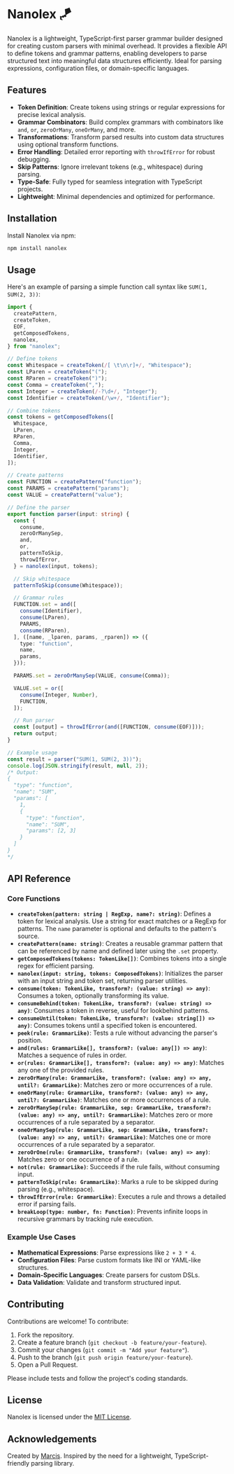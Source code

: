# Nanolex 🪁

Nanolex is a lightweight, TypeScript-first parser grammar builder designed for
creating custom parsers with minimal overhead. It provides a flexible API to
define tokens and grammar patterns, enabling developers to parse structured text
into meaningful data structures efficiently. Ideal for parsing expressions,
configuration files, or domain-specific languages.

## Features

- **Token Definition**: Create tokens using strings or regular expressions for
  precise lexical analysis.
- **Grammar Combinators**: Build complex grammars with combinators like `and`,
  `or`, `zeroOrMany`, `oneOrMany`, and more.
- **Transformations**: Transform parsed results into custom data structures
  using optional transform functions.
- **Error Handling**: Detailed error reporting with `throwIfError` for robust
  debugging.
- **Skip Patterns**: Ignore irrelevant tokens (e.g., whitespace) during parsing.
- **Type-Safe**: Fully typed for seamless integration with TypeScript projects.
- **Lightweight**: Minimal dependencies and optimized for performance.

## Installation

Install Nanolex via npm:

```bash
npm install nanolex
```

## Usage

Here's an example of parsing a simple function call syntax like
`SUM(1, SUM(2, 3))`:

```typescript
import {
  createPattern,
  createToken,
  EOF,
  getComposedTokens,
  nanolex,
} from "nanolex";

// Define tokens
const Whitespace = createToken(/[ \t\n\r]+/, "Whitespace");
const LParen = createToken("(");
const RParen = createToken(")");
const Comma = createToken(",");
const Integer = createToken(/-?\d+/, "Integer");
const Identifier = createToken(/\w+/, "Identifier");

// Combine tokens
const tokens = getComposedTokens([
  Whitespace,
  LParen,
  RParen,
  Comma,
  Integer,
  Identifier,
]);

// Create patterns
const FUNCTION = createPattern("function");
const PARAMS = createPattern("params");
const VALUE = createPattern("value");

// Define the parser
export function parser(input: string) {
  const {
    consume,
    zeroOrManySep,
    and,
    or,
    patternToSkip,
    throwIfError,
  } = nanolex(input, tokens);

  // Skip whitespace
  patternToSkip(consume(Whitespace));

  // Grammar rules
  FUNCTION.set = and([
    consume(Identifier),
    consume(LParen),
    PARAMS,
    consume(RParen),
  ], ([name, _lparen, params, _rparen]) => ({
    type: "function",
    name,
    params,
  }));

  PARAMS.set = zeroOrManySep(VALUE, consume(Comma));

  VALUE.set = or([
    consume(Integer, Number),
    FUNCTION,
  ]);

  // Run parser
  const [output] = throwIfError(and([FUNCTION, consume(EOF)]));
  return output;
}

// Example usage
const result = parser("SUM(1, SUM(2, 3))");
console.log(JSON.stringify(result, null, 2));
/* Output:
{
  "type": "function",
  "name": "SUM",
  "params": [
    1,
    {
      "type": "function",
      "name": "SUM",
      "params": [2, 3]
    }
  ]
}
*/
```

## API Reference

### Core Functions

- **`createToken(pattern: string | RegExp, name?: string)`**: Defines a token
  for lexical analysis. Use a string for exact matches or a RegExp for patterns.
  The `name` parameter is optional and defaults to the pattern's source.
- **`createPattern(name: string)`**: Creates a reusable grammar pattern that can
  be referenced by name and defined later using the `.set` property.
- **`getComposedTokens(tokens: TokenLike[])`**: Combines tokens into a single
  regex for efficient parsing.
- **`nanolex(input: string, tokens: ComposedTokens)`**: Initializes the parser
  with an input string and token set, returning parser utilities.
- **`consume(token: TokenLike, transform?: (value: string) => any)`**: Consumes
  a token, optionally transforming its value.
- **`consumeBehind(token: TokenLike, transform?: (value: string) => any)`**:
  Consumes a token in reverse, useful for lookbehind patterns.
- **`consumeUntil(token: TokenLike, transform?: (value: string[]) => any)`**:
  Consumes tokens until a specified token is encountered.
- **`peek(rule: GrammarLike)`**: Tests a rule without advancing the parser's
  position.
- **`and(rules: GrammarLike[], transform?: (value: any[]) => any)`**: Matches a
  sequence of rules in order.
- **`or(rules: GrammarLike[], transform?: (value: any) => any)`**: Matches any
  one of the provided rules.
- **`zeroOrMany(rule: GrammarLike, transform?: (value: any) => any, until?: GrammarLike)`**:
  Matches zero or more occurrences of a rule.
- **`oneOrMany(rule: GrammarLike, transform?: (value: any) => any, until?: GrammarLike)`**:
  Matches one or more occurrences of a rule.
- **`zeroOrManySep(rule: GrammarLike, sep: GrammarLike, transform?: (value: any) => any, until?: GrammarLike)`**:
  Matches zero or more occurrences of a rule separated by a separator.
- **`oneOrManySep(rule: GrammarLike, sep: GrammarLike, transform?: (value: any) => any, until?: GrammarLike)`**:
  Matches one or more occurrences of a rule separated by a separator.
- **`zeroOrOne(rule: GrammarLike, transform?: (value: any) => any)`**: Matches
  zero or one occurrence of a rule.
- **`not(rule: GrammarLike)`**: Succeeds if the rule fails, without consuming
  input.
- **`patternToSkip(rule: GrammarLike)`**: Marks a rule to be skipped during
  parsing (e.g., whitespace).
- **`throwIfError(rule: GrammarLike)`**: Executes a rule and throws a detailed
  error if parsing fails.
- **`breakLoop(type: number, fn: Function)`**: Prevents infinite loops in
  recursive grammars by tracking rule execution.

### Example Use Cases

- **Mathematical Expressions**: Parse expressions like `2 + 3 * 4`.
- **Configuration Files**: Parse custom formats like INI or YAML-like
  structures.
- **Domain-Specific Languages**: Create parsers for custom DSLs.
- **Data Validation**: Validate and transform structured input.

## Contributing

Contributions are welcome! To contribute:

1. Fork the repository.
2. Create a feature branch (`git checkout -b feature/your-feature`).
3. Commit your changes (`git commit -m "Add your feature"`).
4. Push to the branch (`git push origin feature/your-feature`).
5. Open a Pull Request.

Please include tests and follow the project's coding standards.

## License

Nanolex is licensed under the [MIT License](LICENSE).

## Acknowledgements

Created by [Marcis](https://github.com/Marcisbee). Inspired by the need for a
lightweight, TypeScript-friendly parsing library.
